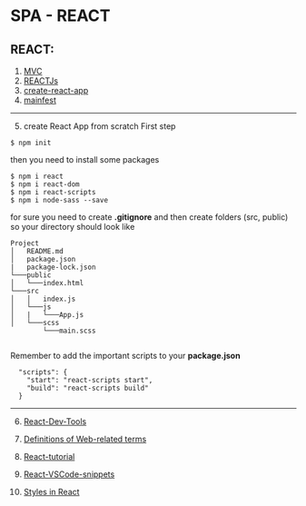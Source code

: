 # SPA - REACT 

## REACT:

1. [MVC](https://techaffinity.com/blog/mvc-architecture-benefits-of-mvc/)
2. [REACTJs](https://reactjs.org/)
3. [create-react-app](https://create-react-app.dev/)
4. [mainfest](https://web.dev/add-manifest/)

--------------------------------------------------------------------------------
5. create React App from scratch 
First step
```
$ npm init
```
then you need to install some packages 
```
$ npm i react
$ npm i react-dom
$ npm i react-scripts
$ npm i node-sass --save
```
for sure you need to create **.gitignore** and then create folders (src, public)
so your directory should look like
```
Project
│   README.md
│   package.json
|   package-lock.json
└───public
│   └───index.html
└───src
│   │   index.js
│   └───js
│   |   └───App.js
│   └───scss
        └───main.scss
   
```
Remember to add the important scripts to your __package.json__
```
  "scripts": {
    "start": "react-scripts start",
    "build": "react-scripts build"
  }
```

-------------------------------------------------------------------------------
6. [React-Dev-Tools](https://chrome.google.com/webstore/detail/react-developer-tools/fmkadmapgofadopljbjfkapdkoienihi)

7. [Definitions of Web-related terms](https://developer.mozilla.org/en-US/docs/Glossary)

8. [React-tutorial](https://reactjs.org/tutorial/tutorial.html)

9. [React-VSCode-snippets](https://marketplace.visualstudio.com/items?itemName=dsznajder.es7-react-js-snippets)

10. [Styles in React](https://www.iamtimsmith.com/blog/how-to-use-styles-in-a-react-js-application/)
